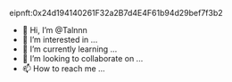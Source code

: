 eipnft:0x24d194140261F32a2B7d4E4F61b94d29bef7f3b2



- 👋 Hi, I’m @Talnnn
- 👀 I’m interested in ...
- 🌱 I’m currently learning ...
- 💞️ I’m looking to collaborate on ...
- 📫 How to reach me ...

<!---
Talnnn/Talnnn is a ✨ special ✨ repository because its `README.md` (this file) appears on your GitHub profile.
You can click the Preview link to take a look at your changes.
--->
